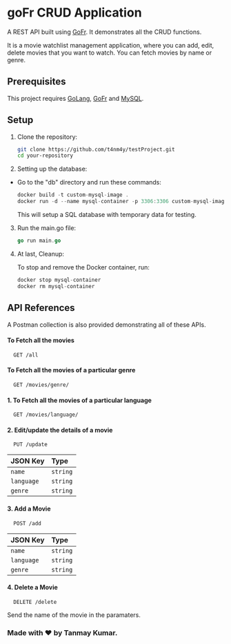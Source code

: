 
# goFr CRUD Application
A REST API built using [GoFr](https://gofr.dev/). It demonstrates all the CRUD functions.

It is a movie watchlist management application, where you can add, edit, delete movies that you want to watch. You can fetch movies by name or genre.
## Prerequisites

This project requires [GoLang](https://go.dev/dl/), [GoFr](https://gofr.dev/) and [MySQL](https://dev.mysql.com/downloads/mysql/).

## Setup

1. Clone the repository:

    ```bash
    git clone https://github.com/t4nm4y/testProject.git
    cd your-repository
    ```

2. Setting up the database:

-  Go to the "db" directory and run these commands:

    ```go
    docker build -t custom-mysql-image .
    docker run -d --name mysql-container -p 3306:3306 custom-mysql-image
    ```
    This will setup a SQL database with temporary data for testing.

3. Run the main.go file:
    ```go
    go run main.go
    ```
    
4. At last, Cleanup:
    
    To stop and remove the Docker container, run:

    ```go
    docker stop mysql-container
    docker rm mysql-container
    ```
## API References
A Postman collection is also provided demonstrating all of these APIs.
#### To Fetch all the movies

```http
  GET /all
```
#### To Fetch all the movies of a particular genre

```http
  GET /movies/genre/
```
#### 1. To Fetch all the movies of a particular language

```http
  GET /movies/language/
```

#### 2. Edit/update the details of a movie

```http
  PUT /update
```

| JSON Key | Type     |
| :-------- | :------- |
| `name` | `string` | **Required**
| `language` | `string` |
| `genre` | `string` |

#### 3. Add a Movie

```http
  POST /add
```

| JSON Key | Type     |
| :-------- | :------- |
| `name` | `string` | **Required**
| `language` | `string` |
| `genre` | `string` |

#### 4. Delete a Movie

```http
  DELETE /delete
```
Send the name of the movie in the paramaters.

### Made with ❤️ by Tanmay Kumar.

